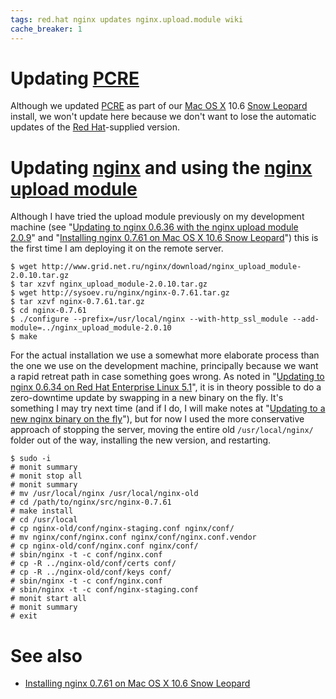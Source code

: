 ```yaml
---
tags: red.hat nginx updates nginx.upload.module wiki
cache_breaker: 1
---
```


# Updating [PCRE](/wiki/PCRE)

Although we updated [PCRE](/wiki/PCRE) as part of our [Mac OS X](/wiki/Mac_OS_X) 10.6 [Snow Leopard](/wiki/Snow_Leopard) install, we won't update here because we don't want to lose the automatic updates of the [Red Hat](/wiki/Red_Hat)-supplied version.

# Updating [nginx](/wiki/nginx) and using the [nginx upload module](/wiki/nginx_upload_module)

Although I have tried the upload module previously on my development machine (see "[Updating to nginx 0.6.36 with the nginx upload module 2.0.9](/wiki/Updating_to_nginx_0.6.36_with_the_nginx_upload_module_2.0.9)" and "[Installing nginx 0.7.61 on Mac OS X 10.6 Snow Leopard](/wiki/Installing_nginx_0.7.61_on_Mac_OS_X_10.6_Snow_Leopard)") this is the first time I am deploying it on the remote server.

```shell
$ wget http://www.grid.net.ru/nginx/download/nginx_upload_module-2.0.10.tar.gz
$ tar xzvf nginx_upload_module-2.0.10.tar.gz
$ wget http://sysoev.ru/nginx/nginx-0.7.61.tar.gz
$ tar xzvf nginx-0.7.61.tar.gz
$ cd nginx-0.7.61
$ ./configure --prefix=/usr/local/nginx --with-http_ssl_module --add-module=../nginx_upload_module-2.0.10
$ make
```

For the actual installation we use a somewhat more elaborate process than the one we use on the development machine, principally because we want a rapid retreat path in case something goes wrong. As noted in "[Updating to nginx 0.6.34 on Red Hat Enterprise Linux 5.1](/wiki/Updating_to_nginx_0.6.34_on_Red_Hat_Enterprise_Linux_5.1)", it is in theory possible to do a zero-downtime update by swapping in a new binary on the fly. It's something I may try next time (and if I do, I will make notes at "[Updating to a new nginx binary on the fly](/wiki/Updating_to_a_new_nginx_binary_on_the_fly)"), but for now I used the more conservative approach of stopping the server, moving the entire old `/usr/local/nginx/` folder out of the way, installing the new version, and restarting.

```shell
$ sudo -i
# monit summary
# monit stop all
# monit summary
# mv /usr/local/nginx /usr/local/nginx-old
# cd /path/to/nginx/src/nginx-0.7.61
# make install
# cd /usr/local
# cp nginx-old/conf/nginx-staging.conf nginx/conf/
# mv nginx/conf/nginx.conf nginx/conf/nginx.conf.vendor
# cp nginx-old/conf/nginx.conf nginx/conf/
# sbin/nginx -t -c conf/nginx.conf
# cp -R ../nginx-old/conf/certs conf/
# cp -R ../nginx-old/conf/keys conf/
# sbin/nginx -t -c conf/nginx.conf
# sbin/nginx -t -c conf/nginx-staging.conf
# monit start all
# monit summary
# exit
```

# See also

-   [Installing nginx 0.7.61 on Mac OS X 10.6 Snow Leopard](/wiki/Installing_nginx_0.7.61_on_Mac_OS_X_10.6_Snow_Leopard)
